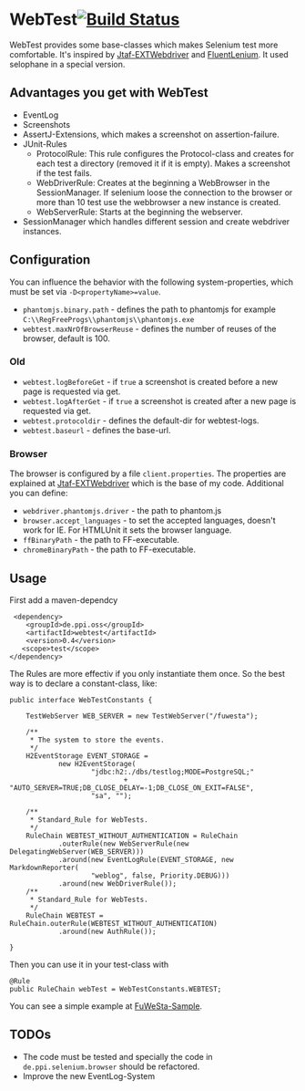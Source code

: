 # WebTest[![Build Status](https://travis-ci.org/opensource21/webtest.svg?branch=master)](https://travis-ci.org/opensource21/webtest)

WebTest provides some base-classes which makes Selenium test more comfortable.
It's inspired by [Jtaf-EXTWebdriver](http://finraos.github.io/JTAF-ExtWebDriver)
and [FluentLenium](https://github.com/FluentLenium/FluentLenium).
It used selophane in a special version.

## Advantages you get with WebTest
- EventLog
- Screenshots
- AssertJ-Extensions, which makes a screenshot on assertion-failure.
- JUnit-Rules
    - ProtocolRule: This rule configures the Protocol-class and creates
      for each test a directory (removed it if it is empty). Makes a screenshot
      if the test fails.
    - WebDriverRule: Creates at the beginning a WebBrowser in the SessionManager.
      If selenium loose the connection to the browser or more than 10 test
      use the webbrowser a new instance is created.
    - WebServerRule: Starts at the beginning the webserver.
- SessionManager which handles different session and create webdriver instances.

## Configuration
You can influence the behavior with the following system-properties, which
must be set via `-D<propertyName>=value`.

- `phantomjs.binary.path` - defines the path to phantomjs for example
   `C:\\RegFreeProgs\\phantomjs\\phantomjs.exe`
-  `webtest.maxNrOfBrowserReuse` - defines the number of reuses of the browser, default is 100.


### Old
- `webtest.logBeforeGet` - if `true` a screenshot is created before a new page is requested via get.
- `webtest.logAfterGet` - if `true` a screenshot is created after a new page is requested via get.
- `webtest.protocoldir` - defines the default-dir for webtest-logs.
- `webtest.baseurl` - defines the base-url.


### Browser
The browser is configured by a file `client.properties`. The properties are explained at
[Jtaf-EXTWebdriver](http://finraos.github.io/JTAF-ExtWebDriver/clientproperties.html)
which is the base of my code.
Additional you can define:

- `webdriver.phantomjs.driver` - the path to phantom.js
- `browser.accept_languages` - to set the accepted languages, doesn't work for IE.
   For HTMLUnit it sets the browser language.
- `ffBinaryPath` - the path to FF-executable.
- `chromeBinaryPath` - the path to FF-executable.

## Usage
First add a maven-dependcy

     <dependency>
        <groupId>de.ppi.oss</groupId>
        <artifactId>webtest</artifactId>
        <version>0.4</version>
       <scope>test</scope>
    </dependency>

The Rules are more effectiv if you only instantiate them once. So the best way is
to declare a constant-class, like:

    public interface WebTestConstants {

        TestWebServer WEB_SERVER = new TestWebServer("/fuwesta");

        /**
         * The system to store the events.
         */
        H2EventStorage EVENT_STORAGE =
                new H2EventStorage(
                        "jdbc:h2:./dbs/testlog;MODE=PostgreSQL;"
                                + "AUTO_SERVER=TRUE;DB_CLOSE_DELAY=-1;DB_CLOSE_ON_EXIT=FALSE",
                        "sa", "");

        /**
         * Standard_Rule for WebTests.
         */
        RuleChain WEBTEST_WITHOUT_AUTHENTICATION = RuleChain
                .outerRule(new WebServerRule(new DelegatingWebServer(WEB_SERVER)))
                .around(new EventLogRule(EVENT_STORAGE, new MarkdownReporter(
                        "weblog", false, Priority.DEBUG)))
                .around(new WebDriverRule());
        /**
         * Standard_Rule for WebTests.
         */
        RuleChain WEBTEST = RuleChain.outerRule(WEBTEST_WITHOUT_AUTHENTICATION)
                .around(new AuthRule());

    }

Then you can use it in your test-class with

    @Rule
    public RuleChain webTest = WebTestConstants.WEBTEST;

You can see a simple example at [FuWeSta-Sample](https://github.com/opensource21/fuwesta).


## TODOs
- The code must be tested and specially the code in `de.ppi.selenium.browser`
  should be refactored.
- Improve the new EventLog-System
